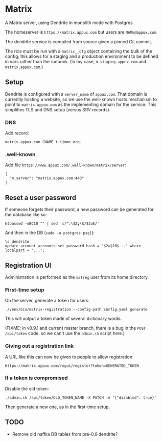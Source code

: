 # Matrix

A Matrix server, using Dendrite in monolith mode with Postgres.

The homeserver is `https://matrix.appux.com` but users are
`NAME@appux.com`.

The dendrite service is compiled from source given a pinned Git commit.

The role must be run with a `matrix__cfg` object containing the bulk
of the config; this allows for a staging and a production environment
to be defined in vars rather than the runbook. (In my case,
`m.staging.appux.com` and `matrix.appux.com`.)

## Setup

Dendrite is configured with a `server_name` of `appux.com`. That
domain is currently hosting a website, so we use the well-known hosts
mechanism to point to `matrix.appux.com` as the implementing domain
for the service. This simplifies TLS and DNS setup (versus SRV
records).

### DNS

Add record:

`matrix.appux.com CNAME t.timmc.org.`

### .well-known

Add file `https://www.appux.com/.well-known/matrix/server`:

```
{
  "m.server": "matrix.appux.com:443"
}
```

## Reset a user password

If someone forgets their password, a new password can be generated for
the database like so:

```
htpasswd -nBC10 "" | sed 's/^:\$2y\$/$2a$/'
```

And then in the DB (`sudo -u postgres psql`):

```
\c dendrite
update account_accounts set password_hash = '$2a$10$...' where localpart = '...';
```

## Registration UI

Administration is performed as the `matreg` user from its home directory.

### First-time setup

On the server, generate a token for users:

`./venv/bin/matrix-registration --config-path config.yaml generate`

This will output a token made of several dictionary words.

(FIXME: In v0.9.1 and current master branch, there is a bug in the
`POST /api/token` code, so we can't use the `admin.sh` script here.)

### Giving out a registration link

A URL like this can now be given to people to allow registration:

`https://matrix.appux.com/regui/register?token=GENERATED_TOKEN`

### If a token is compromised

Disable the old token:

`./admin.sh /api/token/OLD_TOKEN_NAME -X PATCH -d '{"disabled": true}'`

Then generate a new one, as in the first-time setup.

## TODO

- Remove old naffka DB tables from pre-0.6 dendrite?
